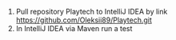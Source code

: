 1) Pull repository Playtech to IntelliJ IDEA by link https://github.com/Oleksii89/Playtech.git
2) In IntelliJ IDEA via Maven run a test
